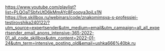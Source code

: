 https://www.youtube.com/playlist?list=PLQOaTSbfxUtD6kMmAYc8Fooqya3pjLs1N
https://live.skillbox.ru/webinars/code/znakomimsya-s-professiei-testirovshika240122/?utm_source=expertsender&utm_medium=email&utm_campaign=all_all_expertsender_email_anons_intensive-365-2022-01_all_code_skillbox&utm_content=2022-01-24&utm_term=intensive_posting_old&email=ushka666%40bk.ru

